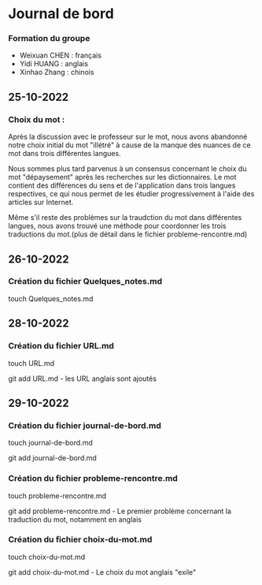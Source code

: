 # Journal de bord


### Formation du groupe

- Weixuan CHEN : français
- Yidi HUANG : anglais
- Xinhao Zhang : chinois
	
	
## 25-10-2022
### Choix du mot : 
Après la discussion avec le professeur sur le mot, nous avons abandonné notre choix initial du mot "illétré" à cause de la manque des nuances de ce mot dans trois différentes langues.

Nous sommes plus tard parvenus à un consensus concernant le choix du mot "dépaysement" après les recherches sur les dictionnaires. Le mot contient des différences du sens et de l'application dans trois langues respectives, ce qui nous permet de les étudier progressivement à l'aide des articles sur Internet. 

Même s'il reste des problèmes sur la traudction du mot dans différentes langues, nous avons trouvé une méthode pour coordonner les trois traductions du mot.(plus de détail dans le fichier probleme-rencontre.md)  
	

## 26-10-2022
### Création du fichier Quelques_notes.md 
touch Quelques_notes.md


## 28-10-2022
### Création du fichier URL.md
touch URL.md  

git add URL.md - les URL anglais sont ajoutés

## 29-10-2022
### Création du fichier journal-de-bord.md
touch journal-de-bord.md

git add journal-de-bord.md

### Création du fichier probleme-rencontre.md
touch probleme-rencontre.md

git add probleme-rencontre.md  - Le premier problème concernant la traduction du mot, notamment en anglais

### Création du fichier choix-du-mot.md
touch choix-du-mot.md

git add choix-du-mot.md  - Le choix du mot anglais "exile"

